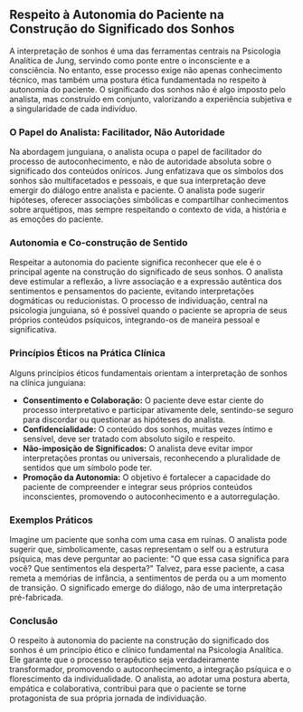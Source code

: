 
## Respeito à Autonomia do Paciente na Construção do Significado dos Sonhos

A interpretação de sonhos é uma das ferramentas centrais na Psicologia Analítica de Jung, servindo como ponte entre o inconsciente e a consciência. No entanto, esse processo exige não apenas conhecimento técnico, mas também uma postura ética fundamentada no respeito à autonomia do paciente. O significado dos sonhos não é algo imposto pelo analista, mas construído em conjunto, valorizando a experiência subjetiva e a singularidade de cada indivíduo.

### O Papel do Analista: Facilitador, Não Autoridade

Na abordagem junguiana, o analista ocupa o papel de facilitador do processo de autoconhecimento, e não de autoridade absoluta sobre o significado dos conteúdos oníricos. Jung enfatizava que os símbolos dos sonhos são multifacetados e pessoais, e que sua interpretação deve emergir do diálogo entre analista e paciente. O analista pode sugerir hipóteses, oferecer associações simbólicas e compartilhar conhecimentos sobre arquétipos, mas sempre respeitando o contexto de vida, a história e as emoções do paciente.

### Autonomia e Co-construção de Sentido

Respeitar a autonomia do paciente significa reconhecer que ele é o principal agente na construção do significado de seus sonhos. O analista deve estimular a reflexão, a livre associação e a expressão autêntica dos sentimentos e pensamentos do paciente, evitando interpretações dogmáticas ou reducionistas. O processo de individuação, central na psicologia junguiana, só é possível quando o paciente se apropria de seus próprios conteúdos psíquicos, integrando-os de maneira pessoal e significativa.

### Princípios Éticos na Prática Clínica

Alguns princípios éticos fundamentais orientam a interpretação de sonhos na clínica junguiana:

- **Consentimento e Colaboração:** O paciente deve estar ciente do processo interpretativo e participar ativamente dele, sentindo-se seguro para discordar ou questionar as hipóteses do analista.
- **Confidencialidade:** O conteúdo dos sonhos, muitas vezes íntimo e sensível, deve ser tratado com absoluto sigilo e respeito.
- **Não-imposição de Significados:** O analista deve evitar impor interpretações prontas ou universais, reconhecendo a pluralidade de sentidos que um símbolo pode ter.
- **Promoção da Autonomia:** O objetivo é fortalecer a capacidade do paciente de compreender e integrar seus próprios conteúdos inconscientes, promovendo o autoconhecimento e a autorregulação.

### Exemplos Práticos

Imagine um paciente que sonha com uma casa em ruínas. O analista pode sugerir que, simbolicamente, casas representam o self ou a estrutura psíquica, mas deve perguntar ao paciente: "O que essa casa significa para você? Que sentimentos ela desperta?" Talvez, para esse paciente, a casa remeta a memórias de infância, a sentimentos de perda ou a um momento de transição. O significado emerge do diálogo, não de uma interpretação pré-fabricada.

### Conclusão

O respeito à autonomia do paciente na construção do significado dos sonhos é um princípio ético e clínico fundamental na Psicologia Analítica. Ele garante que o processo terapêutico seja verdadeiramente transformador, promovendo o autoconhecimento, a integração psíquica e o florescimento da individualidade. O analista, ao adotar uma postura aberta, empática e colaborativa, contribui para que o paciente se torne protagonista de sua própria jornada de individuação.
```
